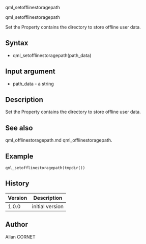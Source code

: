 



qml_setofflinestoragepath


qml_setofflinestoragepath

Set the Property contains the directory to store offline user data.

## Syntax

- qml_setofflinestoragepath(path_data)

## Input argument

 - path_data - a string

## Description


  <p>Set the Property contains the directory to store offline user data.</p>


## See also

qml_offlinestoragepath.md qml_offlinestoragepath.
## Example

```Nelson
qml_setofflinestoragepath(tmpdir())
```

## History

|Version|Description|
|------|------|
|1.0.0|initial version|


## Author

Allan CORNET



